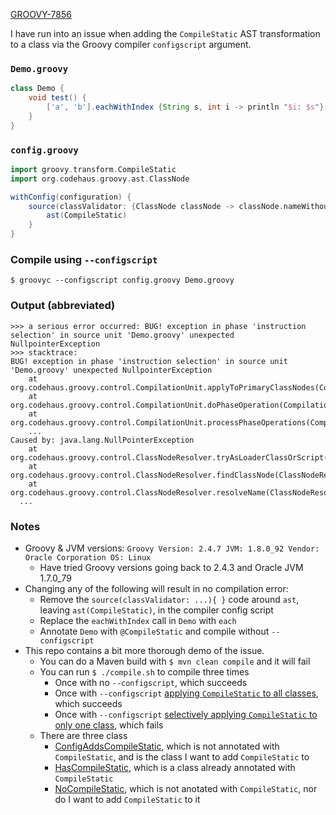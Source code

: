 [GROOVY-7856](https://issues.apache.org/jira/browse/GROOVY-7856)

I have run into an issue when adding the `CompileStatic` AST transformation to a class via the Groovy compiler `configscript` argument.

### `Demo.groovy`
```groovy
class Demo {
    void test() {
        ['a', 'b'].eachWithIndex {String s, int i -> println "$i: $s"}
    }
}
```
### `config.groovy`
```groovy
import groovy.transform.CompileStatic
import org.codehaus.groovy.ast.ClassNode

withConfig(configuration) {
    source(classValidator: {ClassNode classNode -> classNode.nameWithoutPackage == 'Demo'}) {
        ast(CompileStatic)
    }
}
```
### Compile using `--configscript`
```
$ groovyc --configscript config.groovy Demo.groovy
```
### Output (abbreviated)
```
>>> a serious error occurred: BUG! exception in phase 'instruction selection' in source unit 'Demo.groovy' unexpected NullpointerException
>>> stacktrace:
BUG! exception in phase 'instruction selection' in source unit 'Demo.groovy' unexpected NullpointerException
	at org.codehaus.groovy.control.CompilationUnit.applyToPrimaryClassNodes(CompilationUnit.java:1058)
	at org.codehaus.groovy.control.CompilationUnit.doPhaseOperation(CompilationUnit.java:591)
	at org.codehaus.groovy.control.CompilationUnit.processPhaseOperations(CompilationUnit.java:569)
	...
Caused by: java.lang.NullPointerException
	at org.codehaus.groovy.control.ClassNodeResolver.tryAsLoaderClassOrScript(ClassNodeResolver.java:180)
	at org.codehaus.groovy.control.ClassNodeResolver.findClassNode(ClassNodeResolver.java:170)
	at org.codehaus.groovy.control.ClassNodeResolver.resolveName(ClassNodeResolver.java:126)
  ...
```

### Notes
  * Groovy & JVM versions: `Groovy Version: 2.4.7 JVM: 1.8.0_92 Vendor: Oracle Corporation OS: Linux`
    * Have tried Groovy versions going back to 2.4.3 and Oracle JVM 1.7.0_79
  * Changing any of the following will result in no compilation error:
    * Remove the `source(classValidator: ...){ }` code around `ast`, leaving `ast(CompileStatic)`, in the compiler config script
    * Replace the `eachWithIndex` call in `Demo` with `each`
    * Annotate `Demo` with `@CompileStatic` and compile without `--configscript`
  * This repo contains a bit more thorough demo of the issue.
    * You can do a Maven build with `$ mvn clean compile` and it will fail
    * You can run `$ ./compile.sh` to compile three times
      * Once with no `--configscript`, which succeeds
      * Once with `--configscript` [applying `CompileStatic` to all classes](https://github.com/rvenutolo/compilestatic-compiler-config/blob/master/src/conf/alwaysApplyCompileStatic.groovy), which succeeds
      * Once with `--configscript` [selectively applying `CompileStatic` to only one class](https://github.com/rvenutolo/compilestatic-compiler-config/blob/master/src/conf/selectivelyApplyCompileStatic.groovy), which fails
    * There are three class
      * [ConfigAddsCompileStatic](https://github.com/rvenutolo/compilestatic-compiler-config/blob/master/src/main/groovy/org/venutolo/compilestatic/ConfigAddsCompileStatic.groovy), which is not annotated with `CompileStatic`, and is the class I want to add `CompileStatic` to
      * [HasCompileStatic](https://github.com/rvenutolo/compilestatic-compiler-config/blob/master/src/main/groovy/org/venutolo/compilestatic/HasCompileStatic.groovy), which is a class already annotated with `CompileStatic`
      * [NoCompileStatic](https://github.com/rvenutolo/compilestatic-compiler-config/blob/master/src/main/groovy/org/venutolo/compilestatic/NoCompileStatic.groovy), which is not anotated with `CompileStatic`, nor do I want to add `CompileStatic` to it
